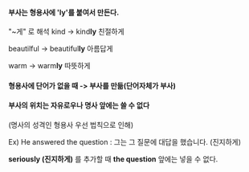 #### 부사는 형용사에 'ly'를 붙여서 만든다.

"~게" 로 해석
kind -> kind**ly** 친절하게

beautilful -> beautiful**ly** 아름답게 

warm ->  warm**ly** 따뜻하게

#### 형용사에 단어가 없을 때 -> 부사를 만듦(단어자체가 부사)

#### 부사의 위치는 자유로우나 명사 앞에는 쓸 수 없다<br>
(명사의 성격인 형용사 우선 법칙으로 인해)

Ex) He answered the question : 그는 그 질문에 대답을 했습니다. (진지하게)

**seriously (진지하게)** 를 추가할 때 **the question** 앞에는 넣을 수 없다.

